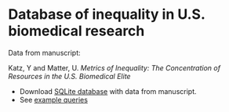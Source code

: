 Database of inequality in U.S. biomedical research
===================================

Data from manuscript:

Katz, Y and Matter, U. *Metrics of Inequality: The Concentration of Resources in the U.S. Biomedical Elite*

* Download [SQLite database](https://figshare.com/articles/Biomedical_Inequality_SQLite_database/5173261) with data from manuscript.
* See [example queries](examples.md)
